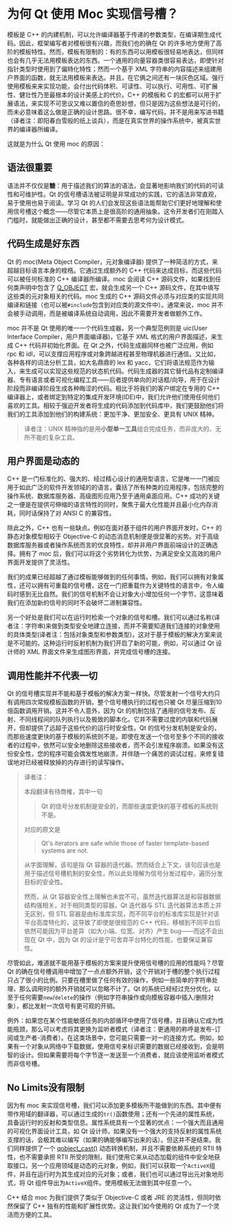 # 为何 Qt 使用 Moc 实现信号槽？

模板是 C++ 的内建机制，可以允许编译器基于传递的参数类型，在编译期生成代码。因此，框架编写者对模板很有兴趣，而我们也的确在 Qt 的许多地方使用了高阶的模板特性。然而，模板有限制的：有的东西可以用模板很轻易地表达，但同样也会有几乎无法用模板表达的东西。一个通用的向量容器类很容易表达，即使针对指针类型时使用到了偏特化特性；然而一个基于 XML 字符串的内容描述来组建用户界面的函数，就无法用模板来表达。并且，在它俩之间还有一块灰色区域。强行使用模板来来实现功能，会付出代码体积、可读性、可以执行、可用性、可扩展性、健壮性乃至最根本的设计美感上的代价。C++ 的模板和 C 的宏都可以用于扩展语法，来实现不可思议又难以置信的奇思妙想，但只是因为这些想法是可行的，而未必意味着这么做是正确的设计思路。很不幸，编写代码，并不是用来写进书籍（译者注：即阳春白雪般的纸上谈兵），而是在真实世界的操作系统中，被真实世界的编译器所编译。

这就是为什么 Qt 使用 moc 的原因：

## 语法很重要

语法并不仅仅是**糖**：用于描述我们的算法的语法，会显著地影响我们的代码的可读性和可维护性。Qt 的信号槽语法被证明是非常成功的实践，它的语法非常直观，易于使用也易于阅读。学习 Qt 的人们会发现这些语法能帮助它们更好地理解和使用信号槽这个概念——尽管它本质上是很高阶的通用抽象。这令开发者们在刚踏入门槛时，就能做出正确的设计，甚至都不需要去思考何为设计模式。

## 代码生成是好东西

Qt 的 moc(Meta Object Compiler，元对象编译器) 提供了一种简洁的方式，来超越目标语言本身的桎梏。它通过生成额外的 C++ 代码来达成目标，而这些代码可以被任何标准的 C++ 编译器所编译。moc 会阅读 C++ 源码文件，如果找到任何类声明中包含了 [Q_OBJECT](../../O/QObject/QObject.md#Q_OBJECT) 宏，就会生成另一个 C++ 源码文件，在其中填写这些类的元对象相关的代码。moc 生成的 C++ 源码文件必须与对应类的实现共同编译和链接（也可以被`#include`包含到对应类的源文件中）。通常来说，moc 并不会被手动调用，而是被编译系统自动调用，因此不需要开发者做额外工作。

moc 并不是 Qt 使用的唯一一个代码生成器。另一个典型范例则是 uic(User Interface Compiler，用户界面编译器)，它基于 XML 格式的用户界面描述，来生成 C++ 代码并初始化界面。在 Qt 之外，代码生成器同样也被广泛应用，例如 rpc 和 idl，可以支撑应用程序或对象跨越进程甚至物理机器进行通信。又比如，各种各样的词法分析工具，如大名鼎鼎的 lex 和 yacc，它们将语法规范作为输入，来生成可以实现这些规范的状态机代码。代码生成器的其它替代品有定制编译器、专有语言或者可视化编程工具——后者提供单向的对话框/向导，用于在设计阶段而非编译阶段生成各种晦涩的代码。相比于将我们的客户绑定在专用的 C++ 编译器上，或者绑定到特定的集成开发环境(IDE)中，我们允许他们使用任何他们喜欢的工具。相较于强迫开发者将生成的代码添加到代码库中，我们更鼓励他们将我们的工具添加到他们的构建系统：更加干净、更加安全、更具有 UNIX 精神。

> 译者注：UNIX 精神指的是用**小型单一工具**组合完成任务，而非庞大的、无所不能的复杂工具。

## 用户界面是动态的

C++ 是一门标准化的、强大的、经过精心设计的通用型语言，它是唯一一门被应用于如此广泛的软件开发领域的的语言，囊括了所有种类的应用程序，包括完整的操作系统、数据库服务器、高级图形应用乃至于通用桌面应用。C++ 成功的关键之一便是在提供可伸缩的语言特性的同时，聚焦于最大化性能并且最小化内存消耗，同时话保持了对 ANSI C 的兼容性。

除此之外，C++ 也有一些缺点。例如在面对基于组件的用户界面开发时，C++ 的静态对象模型相较于 Objective-C 的动态消息机制便是很显著的劣势。对于高级数据库服务器或者操作系统而言的优良特性，却并非用户界面前端设计的正确选择。拥有了 moc 后，我们可以将这个劣势转化为优势，为满足安全又高效的用户界面开发提供了灵活性。

我们的成果已经超越了通过模板能够做到的任何事情。例如，我们可以拥有对象属性，还可以拥有可重载的信号槽，这在一门把重载作为关键特性的语言中，令人编码时感到无比自然。我们的信号机制不会让对象大小增加任何一个字节，这意味着我们在添加新的信号的同时不会破坏二进制兼容性。

另一个好处是我们可以在运行时检索一个对象的信号和槽。我们可以通过名称(译者注：字符串)来做到类型安全地建立连接，而并不需要知道我们连接的对象使用的具体类型(译者注：包括对象类型和参数类型)，这对于基于模板的解决方案来说是不可能的。这种运行时反射机制为我们开启了新的可能，例如，可以通过 Qt 设计师的 XML 界面文件来生成图形界面，并完成信号槽的连接。

## 调用性能并不代表一切

Qt 的信号槽实现并不能和基于模板的解决方案一样快。尽管发射一个信号大约只有调用四次常规模板函数的开销，整个信号槽执行的过程也只被 Qt 尽量压缩到10倍函数调用开销。这并不令人意外，因为 Qt 的机制包括了通用的信号发布、反射、不同线程间的队列执行以及极致的脚本化。它并不需要过度的内联和代码展开，但却提供了远超于这些代价的运行时安全性。Qt 的信号分发机制是安全的，而那些速度更快的基于模板的系统则不是。即使在发送一个信号至多个不同的接收者的过程中，依然可以安全地删除这些接收者，而不会引发程序崩溃。如果没有这份安全性，您的程序可能会偶发性地崩溃，并伴随一个痛苦的调试过程，来修复错误地对已经被释放掉的内存进行的读写操作。

> 译者注：
>
> 本段翻译有待商榷，其中一句
>
> > Qt 的信号分发机制是安全的，而那些速度更快的基于模板的系统则不是。
>
> 对应的原文是
>
> > Qt's iterators are safe while those of faster template-based systems are not.
>
> 从字面理解，该句是指 Qt 容器的迭代器。然而结合上下文，该句应该也是用于描述信号槽机制的安全性，所以此处理解为信号分发过程中，遍历分发目标的安全性。
>
> 然而，从 Qt 容器安全性上理解也未尝不可。虽然迭代器算法是和容器数据结构强相关，对于相同类型的容器，Qt 迭代器与 STL 迭代器算法本质上并无区别，但 STL 容器是由标准库实现，而不同平台的标准库实现是针对该平台高度特化的，这导致了即使是很规范的 C++ 代码，移植到不同平台后依然可能因为平台差异（如大小端、位宽、对齐）产生 bug——而这不会出现在 Qt 中，因为 Qt 的设计是宁可舍弃平台特化的性能，也要保证兼容性。

尽管如此，难道就不能用基于模板的方案来提升使用信号槽的应用的性能吗？尽管 Qt 的确在信号槽调用中增加了一点点额外开销，这个开销对于槽的整个执行过程只占了很小的比例。只要在槽里做了任何有效的操作，例如一些简单的字符串处理，那么调用时的额外开销就可以忽略不计了。Qt 的系统已经经过充分优化，以至于任何需要`new`/`delete`的操作（例如字符串操作或向模板容器中插入/删除对象），都比发射一次信号有更可观的开销。

例外：如果您在某个性能敏感任务的内部循环中使用了信号槽，并且确认它成为性能瓶颈，那么可以考虑将其更换为监听者模式（译者注：更通用的称呼是发布-订阅或生产者-消费者）。在这类场景中，您可能只需要一对一的连接方式。例如，如果有一个对象从网络中下载数据，使用信号来标识需要的数据已经接收到，会是明智的设计。但如果需要将每个字节逐一发送至一个消费者，就应该使用监听者模式而非信号槽。

## No Limits没有限制

因为有 moc 来实现信号槽，我们可以添加更多模板所不能做到的东西。其中便有带作用域的翻译器，可以通过生成的`tr()`函数使用；还有一个先进的属性系统，具备运行时的反射和类型信息。属性系统具有一个显著的优点：一个强大而且通用的可视化界面设计工具，如 Qt 设计师，如果没有一个强大的支持反射的属性系统支撑的话，会极其难以编写（如果的确能够编写出来的话）。但这并不是结束。我们同样提供了一个 [qobject_cast<T>()](../../O/QObject/QObject.md#qobject_cast) 动态转换机制，并且不需要依赖系统的 RTII 特性，也不需要承担 RTII 所受的限制，我们使用它来从动态加载的组件中安全地获取接口。另一个应用领域是动态的元对象，例如，我们可以获取一个`ActiveX`组件，并且在运行时为其生成对应的元对象；或者，我们也可以通过导出元对象地形式，将 Qt 组件导出为`ActiveX`组件。使用模板无法做到其中任意一个。

C++ 结合 moc 为我们提供了类似于 Objective-C 或者 JRE 的灵活性，但同时依然保留了 C++ 独有的性能和扩展性优势。这让我们如今使用的 Qt 成为了一个灵活而方便的工具。

